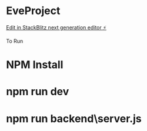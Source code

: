 # EveProject

[Edit in StackBlitz next generation editor ⚡️](https://stackblitz.com/~/github.com/BobaBrett/EveProject)


To Run

# NPM Install

# npm run dev

# npm run backend\server.js
